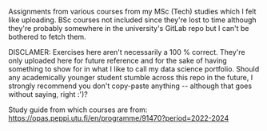 Assignments from various courses from my MSc (Tech) studies which I felt like uploading. BSc courses not included 
since 
they're lost to time although they're probably somewhere in the university's GitLab repo but I can't be bothered 
to fetch them. 

DISCLAMER: Exercises here aren't necessarily a 100 % correct. They're only uploaded here for future reference and 
for the sake of having something to show for in what I like to call my data science portfolio. Should any 
academically 
younger student stumble 
across this repo in the future, I strongly recommend you don't copy-paste anything -- although that goes without 
saying, right :')?

Study guide from which courses are from: https://opas.peppi.utu.fi/en/programme/91470?period=2022-2024
